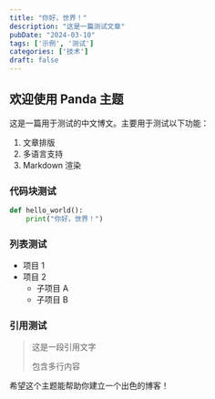 ```yaml
---
title: "你好，世界！"
description: "这是一篇测试文章"
pubDate: "2024-03-10"
tags: ['示例', '测试']
categories: ['技术']
draft: false
---
```


## 欢迎使用 Panda 主题

这是一篇用于测试的中文博文。主要用于测试以下功能：

1. 文章排版
2. 多语言支持
3. Markdown 渲染

### 代码块测试

```python
def hello_world():
    print("你好，世界！")
```

### 列表测试

- 项目 1
- 项目 2
  - 子项目 A
  - 子项目 B

### 引用测试

> 这是一段引用文字
> 
> 包含多行内容

希望这个主题能帮助你建立一个出色的博客！
